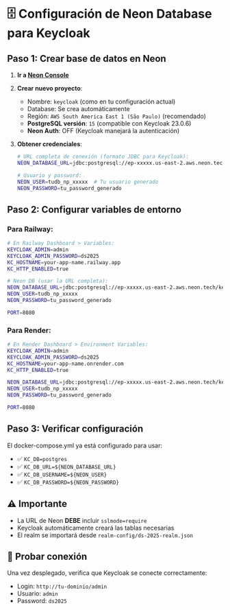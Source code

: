 # 🗄️ Configuración de Neon Database para Keycloak

## Paso 1: Crear base de datos en Neon

1. **Ir a [Neon Console](https://console.neon.tech/)**
2. **Crear nuevo proyecto**:
   - Nombre: `keycloak` (como en tu configuración actual)
   - Database: Se crea automáticamente
   - Región: `AWS South America East 1 (São Paulo)` (recomendado)
   - **PostgreSQL versión**: `15` (compatible con Keycloak 23.0.6)
   - **Neon Auth**: OFF (Keycloak manejará la autenticación)

3. **Obtener credenciales**:
   ```bash
   # URL completa de conexión (formato JDBC para Keycloak):
   NEON_DATABASE_URL=jdbc:postgresql://ep-xxxxx.us-east-2.aws.neon.tech/keycloak?sslmode=require
   
   # Usuario y password:
   NEON_USER=tudb_np_xxxxx  # Tu usuario generado
   NEON_PASSWORD=tu_password_generado
   ```

## Paso 2: Configurar variables de entorno

### Para Railway:
```bash
# En Railway Dashboard > Variables:
KEYCLOAK_ADMIN=admin
KEYCLOAK_ADMIN_PASSWORD=ds2025
KC_HOSTNAME=your-app-name.railway.app
KC_HTTP_ENABLED=true

# Neon DB (usar la URL completa):
NEON_DATABASE_URL=jdbc:postgresql://ep-xxxxx.us-east-2.aws.neon.tech/keycloak?sslmode=require
NEON_USER=tudb_np_xxxxx
NEON_PASSWORD=tu_password_generado

PORT=8080
```

### Para Render:
```bash
# En Render Dashboard > Environment Variables:
KEYCLOAK_ADMIN=admin
KEYCLOAK_ADMIN_PASSWORD=ds2025
KC_HOSTNAME=your-app-name.onrender.com
KC_HTTP_ENABLED=true

NEON_DATABASE_URL=jdbc:postgresql://ep-xxxxx.us-east-2.aws.neon.tech/keycloak?sslmode=require
NEON_USER=tudb_np_xxxxx
NEON_PASSWORD=tu_password_generado

PORT=8080
```

## Paso 3: Verificar configuración

El docker-compose.yml ya está configurado para usar:
- ✅ `KC_DB=postgres`
- ✅ `KC_DB_URL=${NEON_DATABASE_URL}`
- ✅ `KC_DB_USERNAME=${NEON_USER}`
- ✅ `KC_DB_PASSWORD=${NEON_PASSWORD}`

## ⚠️ Importante

- La URL de Neon **DEBE** incluir `sslmode=require`
- Keycloak automáticamente creará las tablas necesarias
- El realm se importará desde `realm-config/ds-2025-realm.json`

## 🚀 Probar conexión

Una vez desplegado, verifica que Keycloak se conecte correctamente:
- Login: `http://tu-dominio/admin`
- Usuario: `admin`
- Password: `ds2025`
